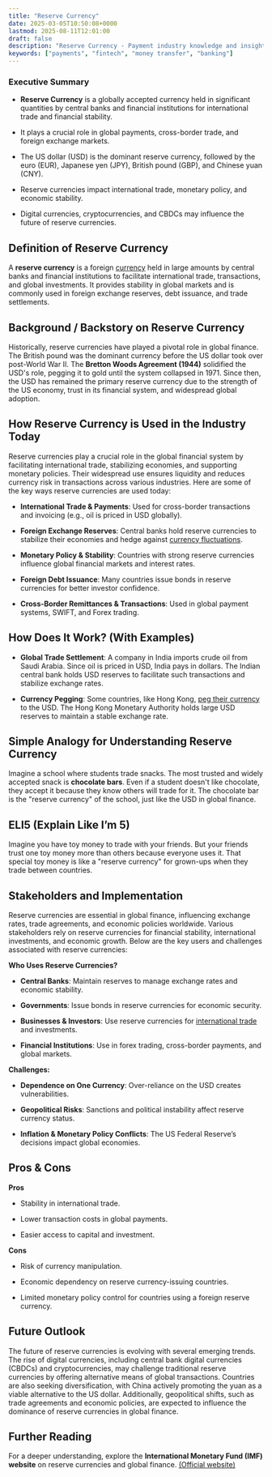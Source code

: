 ```yaml
---
title: "Reserve Currency"
date: 2025-03-05T10:50:08+0000
lastmod: 2025-08-11T12:01:00
draft: false
description: "Reserve Currency - Payment industry knowledge and insights"
keywords: ["payments", "fintech", "money transfer", "banking"]
---
```


### Executive Summary

- **Reserve Currency** is a globally accepted currency held in significant quantities by central banks and financial institutions for international trade and financial stability.

- It plays a crucial role in global payments, cross-border trade, and foreign exchange markets.

- The US dollar (USD) is the dominant reserve currency, followed by the euro (EUR), Japanese yen (JPY), British pound (GBP), and Chinese yuan (CNY).

- Reserve currencies impact international trade, monetary policy, and economic stability.

- Digital currencies, cryptocurrencies, and CBDCs may influence the future of reserve currencies.

## Definition of Reserve Currency

A **reserve currency** is a foreign [currency](https://faisalkhanllc.xyz/resources/payments-wiki/c/currency/) held in large amounts by central banks and financial institutions to facilitate international trade, transactions, and global investments. It provides stability in global markets and is commonly used in foreign exchange reserves, debt issuance, and trade settlements.

## Background / Backstory on Reserve Currency

Historically, reserve currencies have played a pivotal role in global finance. The British pound was the dominant currency before the US dollar took over post-World War II. The **Bretton Woods Agreement (1944)** solidified the USD's role, pegging it to gold until the system collapsed in 1971. Since then, the USD has remained the primary reserve currency due to the strength of the US economy, trust in its financial system, and widespread global adoption.

## How Reserve Currency is Used in the Industry Today

Reserve currencies play a crucial role in the global financial system by facilitating international trade, stabilizing economies, and supporting monetary policies. Their widespread use ensures liquidity and reduces currency risk in transactions across various industries. Here are some of the key ways reserve currencies are used today:

- **International Trade & Payments**: Used for cross-border transactions and invoicing (e.g., oil is priced in USD globally).

- **Foreign Exchange Reserves**: Central banks hold reserve currencies to stabilize their economies and hedge against [currency fluctuations](https://faisalkhanllc.xyz/resources/payments-wiki/c/currency-fluctuations/).

- **Monetary Policy & Stability**: Countries with strong reserve currencies influence global financial markets and interest rates.

- **Foreign Debt Issuance**: Many countries issue bonds in reserve currencies for better investor confidence.

- **Cross-Border Remittances & Transactions**: Used in global payment systems, SWIFT, and Forex trading.

## How Does It Work? (With Examples)

- **Global Trade Settlement**: A company in India imports crude oil from Saudi Arabia. Since oil is priced in USD, India pays in dollars. The Indian central bank holds USD reserves to facilitate such transactions and stabilize exchange rates.

- **Currency Pegging**: Some countries, like Hong Kong, [peg their currency](https://faisalkhanllc.xyz/resources/payments-wiki/c/currency-peg/) to the USD. The Hong Kong Monetary Authority holds large USD reserves to maintain a stable exchange rate.

## Simple Analogy for Understanding Reserve Currency

Imagine a school where students trade snacks. The most trusted and widely accepted snack is **chocolate bars**. Even if a student doesn't like chocolate, they accept it because they know others will trade for it. The chocolate bar is the "reserve currency" of the school, just like the USD in global finance.

## ELI5 (Explain Like I’m 5)

Imagine you have toy money to trade with your friends. But your friends trust one toy money more than others because everyone uses it. That special toy money is like a "reserve currency" for grown-ups when they trade between countries.

## Stakeholders and Implementation

Reserve currencies are essential in global finance, influencing exchange rates, trade agreements, and economic policies worldwide. Various stakeholders rely on reserve currencies for financial stability, international investments, and economic growth. Below are the key users and challenges associated with reserve currencies:

**Who Uses Reserve Currencies?**

- **Central Banks**: Maintain reserves to manage exchange rates and economic stability.

- **Governments**: Issue bonds in reserve currencies for economic security.

- **Businesses & Investors**: Use reserve currencies for [international trade](https://faisalkhanllc.xyz/resources/payments-wiki/i/international-trade/) and investments.

- **Financial Institutions**: Use in forex trading, cross-border payments, and global markets.

**Challenges:**

- **Dependence on One Currency**: Over-reliance on the USD creates vulnerabilities.

- **Geopolitical Risks**: Sanctions and political instability affect reserve currency status.

- **Inflation & Monetary Policy Conflicts**: The US Federal Reserve’s decisions impact global economies.

## Pros & Cons

**Pros**

- Stability in international trade.

- Lower transaction costs in global payments.

- Easier access to capital and investment.

**Cons**

- Risk of currency manipulation.

- Economic dependency on reserve currency-issuing countries.

- Limited monetary policy control for countries using a foreign reserve currency.

## Future Outlook

The future of reserve currencies is evolving with several emerging trends. The rise of digital currencies, including central bank digital currencies (CBDCs) and cryptocurrencies, may challenge traditional reserve currencies by offering alternative means of global transactions. Countries are also seeking diversification, with China actively promoting the yuan as a viable alternative to the US dollar. Additionally, geopolitical shifts, such as trade agreements and economic policies, are expected to influence the dominance of reserve currencies in global finance.

## Further Reading

For a deeper understanding, explore the **International Monetary Fund (IMF) website** on reserve currencies and global finance. [(Official website)](https://data.imf.org/irfcl)